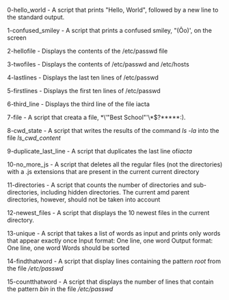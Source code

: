 0-hello_world - A script that prints "Hello, World", followed by a new line to the standard output.

1-confused_smiley - A script that prints a confused smiley, "(Ôo)', on the screen

2-hellofile - Displays the contents of the /etc/passwd file

3-twofiles - Displays the contents of /etc/passwd and /etc/hosts

4-lastlines - Displays the last ten lines of /etc/passwd

5-firstlines - Displays the first ten lines of /etc/passwd

6-third_line - Displays the third line of the file iacta

7-file - A script that creata a file, \*\\'"Best School"\'\\*$\?\*\*\*\*\*:).

8-cwd_state - A script that writes the results of the command *ls -la* into the file *ls_cwd_content*

9-duplicate_last_line - A script that duplicates the last line of*iacta*

10-no_more_js - A script that deletes all the regular files (not the directories) with a .js extensions that are present in the current current directory

11-directories - A script that counts the number of directories and sub-directories, including hidden directories. The current amd parent directories, however, should not be taken into account

12-newest_files - A script that displays the 10 newest files in the current directory.

13-unique - A script that takes a list of words as input and prints only words that appear exactly once
	Input format: One line, one word
	Output format: One line, one word
	Words should be sorted

14-findthatword - A script that display lines containing the pattern *root* from the file */etc/passwd*

15-countthatword - A script that displays the number of lines that contain the pattern *bin* in the file */etc/passwd*
